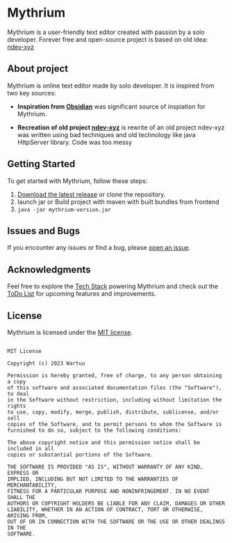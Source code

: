 # Mythrium

Mythrium is a user-friendly text editor created with passion by a solo developer. Forever free and open-source
project is based on old idea: [ndev-xyz](https://github.com/wartuu/ndev-xyz)

## About project

Mythrium is online text editor made by solo developer. It is inspired from two key sources:

* **Inspiration from [Obsidian](https://obsidian.md/)** was significant source of inspiation for Mythrium.

* **Recreation of old project [ndev-xyz](https://github.com/wartuu/ndev-xyz)** is rewrite of an old project
ndev-xyz was written using bad techniques and old technology like java HttpServer library. Code was too messy 


## Getting Started

To get started with Mythrium, follow these steps:

1. [Download the latest release](#) or clone the repository.
2. launch jar or Build project with maven with built bundles from frontend
3. `java -jar mythrium-version.jar`

## Issues and Bugs

If you encounter any issues or find a bug, please [open an issue](https://github.com/wartuu/mythrium/issues).

## Acknowledgments

Feel free to explore the [Tech Stack](TECHSTACK.MD) powering Mythrium and check out the [ToDo List](TODO.MD) for upcoming features and improvements.


## License

Mythrium is licensed under the [MIT license](LICENSE).

```

MIT License

Copyright (c) 2023 Wartuu

Permission is hereby granted, free of charge, to any person obtaining a copy
of this software and associated documentation files (the "Software"), to deal
in the Software without restriction, including without limitation the rights
to use, copy, modify, merge, publish, distribute, sublicense, and/or sell
copies of the Software, and to permit persons to whom the Software is
furnished to do so, subject to the following conditions:

The above copyright notice and this permission notice shall be included in all
copies or substantial portions of the Software.

THE SOFTWARE IS PROVIDED "AS IS", WITHOUT WARRANTY OF ANY KIND, EXPRESS OR
IMPLIED, INCLUDING BUT NOT LIMITED TO THE WARRANTIES OF MERCHANTABILITY,
FITNESS FOR A PARTICULAR PURPOSE AND NONINFRINGEMENT. IN NO EVENT SHALL THE
AUTHORS OR COPYRIGHT HOLDERS BE LIABLE FOR ANY CLAIM, DAMAGES OR OTHER
LIABILITY, WHETHER IN AN ACTION OF CONTRACT, TORT OR OTHERWISE, ARISING FROM,
OUT OF OR IN CONNECTION WITH THE SOFTWARE OR THE USE OR OTHER DEALINGS IN THE
SOFTWARE.


```
